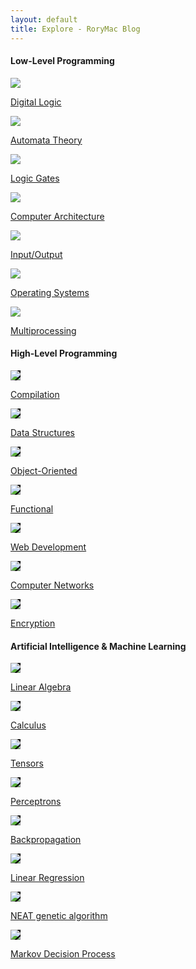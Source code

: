 ```yaml
---
layout: default
title: Explore - RoryMac Blog
---
```

<div class="topic">
    <div class="topic-title"><h4>Low-Level Programming</h4></div>
    <div class="portal-container">
        <a class="no-underline" href="/Low-Level Programming/Digital Logic.html">
        <div class="portal zoom small">
                <div class="portal-image"><img src="/Assets/images/truth_table_dark.png"></div>
            <div class="portal-title">
                <p>Digital Logic</p>
            </div>
        </div></a>
        <a class="no-underline" href="/Low-Level Programming/Automata Theory.html">
        <div class="portal zoom small">
                <div class="portal-image"><img src="/Assets/images/automata_portal.png"></div>
            <div class="portal-title">
                <p>Automata Theory</p>
            </div>
        </div></a>
        <a class="no-underline" href="/Low-Level Programming/Logic Gates.html">
        <div class="portal zoom small">
                <div class="portal-image"><img src="/Assets/images/ttl_logic_portal_dark.png"></div>
            <div class="portal-title">
                <p>Logic Gates</p>
            </div>
        </div></a>
        <a class="no-underline" href="/Low-Level Programming/Computer Architecture.html">
        <div class="portal zoom small">
                <div class="portal-image"><img src="/Assets/images/computer_architecture_portal.png"></div>
            <div class="portal-title">
                <p>Computer Architecture</p>
            </div>
        </div></a>
        <a class="no-underline" href="/Low-Level Programming/IO.html">
        <div class="portal zoom small">
                <div class="portal-image"><img src="/Assets/images/IO_portal.png"></div>
            <div class="portal-title">
                <p>Input/Output</p>
            </div>
        </div></a>
        <a class="no-underline" href="/Low-Level Programming/Operating%20Systems.html">
        <div class="portal zoom small">
                <div class="portal-image"><img src="/Assets/images/OS_portal.png"></div>
            <div class="portal-title">
                <p>Operating Systems</p>
            </div>
        </div></a>
        <a class="no-underline" href="/Low-Level Programming/Multiprocessing.html">
        <div class="portal zoom small">
            <div class="portal-image">
                <img src="/Assets/images/multiprocessing_portal.png">
            </div>
            <div class="portal-title">
                <p>Multiprocessing</p>
            </div>
        </div></a>
    </div>
</div>
<div class="topic">
    <div class="topic-title"><h4>High-Level Programming</h4></div>
    <div class="portal-container">
        <a class="no-underline" href="/High-Level Programming/Compilation.html">
        <div class="portal zoom small">
                <div class="portal-image">
                    <img style="background-color: black" src="/Assets/images/compilation_portal.png">
                </div>
            <div class="portal-title">
                <p>Compilation</p>
            </div>
        </div></a>
        <a class="no-underline" href="/High-Level Programming/DS&A.html">
        <div class="portal zoom small">
            <div class="portal-image">
                <img style="background-color: black" src="/Assets/images/DS&A_portal.png">
            </div>
            <div class="portal-title">
                <p>Data Structures</p>
            </div>
        </div></a>
        <a class="no-underline" href="/High-Level Programming/object-oriented programming.html">
        <div class="portal zoom small">
            <div class="portal-image">
                <img style="background-color: black" src="/Assets/images/oop_portal2.png">
            </div>
            <div class="portal-title">
                <p>Object-Oriented</p>
            </div>
        </div></a>
        <a class="no-underline" href="/High-Level Programming/Functional.html">
        <div class="portal zoom small">
                <div class="portal-image">
                    <img style="background-color: black" src="/Assets/images/functional_portal.png">
                </div>
            <div class="portal-title">
                <p>Functional</p>
            </div>
        </div></a>
        <a class="no-underline" href="/High-Level Programming/web development.html">           
        <div class="portal zoom small">
            <div class="portal-image">
                <img style="background-color: black" src="/Assets/images/html_progression_4.png">
            </div>
            <div class="portal-title">
                <p>Web Development</p>
            </div>
        </div></a>
        <a class="no-underline" href="/High-Level Programming/Computer Networks.html">
        <div class="portal zoom small">
                <div class="portal-image">
                    <img style="background-color: black" src="/Assets/images/network_portal.png">
                </div>
            <div class="portal-title">
                <p>Computer Networks</p>
            </div>
        </div></a>
        <a class="no-underline" href="/High-Level Programming/Encryption.html">
        <div class="portal zoom small">
                <div class="portal-image">
                    <img style="background-color: black" src="/Assets/images/encryption_portal.png">
                </div>
            <div class="portal-title">
                <p>Encryption</p>
            </div>
        </div></a>
    </div>
</div>


<div class="topic">
    <div class="topic-title"><h4>Artificial Intelligence & Machine Learning</h4></div>
    <div class="portal-container">
        <a class="no-underline" href="/AI&ML/Linear Algebra.html">
        <div class="portal zoom small">
                <div class="portal-image">
                    <img style="background-color: black" src="/Assets/images/linear_algebra_portal.png">
                </div>
            <div class="portal-title">
                <p>Linear Algebra</p>
            </div>
        </div></a>
        <a class="no-underline" href="/AI&ML/Calculus.html">
        <div class="portal zoom small">
            <div class="portal-image">
                    <img style="background-color: black" src="/Assets/images/multivar_calc_portal.png">
                </div>
            <div class="portal-title">
                <p>Calculus</p>
            </div>
        </div></a>
        <a class="no-underline" href="/AI&ML/Tensors.html">
        <div class="portal zoom small">
            <div class="portal-image">
                    <img style="background-color: black" src="/Assets/images/tensor_portal.png">
                </div>
            <div class="portal-title">
                <p>Tensors</p>
            </div>
        </div></a>
        <a class="no-underline" href="/AI&ML/Perceptrons.html">
        <div class="portal zoom small">
            <div class="portal-image">
                    <img style="background-color: black" src="/Assets/images/basic_nn_dark.png">
                </div>
            <div class="portal-title">
                <p>Perceptrons</p>
            </div>
        </div></a>
        <a class="no-underline" href="/AI&ML/Gradient Descent & Backpropagation.html">
        <div class="portal zoom small">
            <div class="portal-image">
                    <img style="background-color: black" src="/Assets/images/backprop_portal.png">
                </div>
            <div class="portal-title">
                <p>Backpropagation</p>
            </div>
        </div></a>
        <a class="no-underline" href="/AI&ML/linear regression.html">
        <div class="portal zoom small">
            <div class="portal-image">
                    <img style="background-color: black" src="/Assets/images/linear_regression_portal.png">
                </div>
            <div class="portal-title">
                <p>Linear Regression</p>
            </div>
        </div></a>
        <a class="no-underline" href="/AI&ML/NEAT.html">
        <div class="portal zoom small">
            <div class="portal-image">
                <img style="background-color: black" src="/Assets/images/NEAT_portal_dark.png">
            </div>
            <div class="portal-title">
                <p>NEAT genetic algorithm</p>
            </div>
        </div></a>
        <a class="no-underline" href="/AI&ML/Markov Decision Process.html">
        <div class="portal zoom small">
            <div class="portal-image">
                    <img style="background-color: black" src="/Assets/images/markov_portal.png">
                </div>
            <div class="portal-title">
                <p>Markov Decision Process</p>
            </div>
        </div></a>
    </div>
</div>
